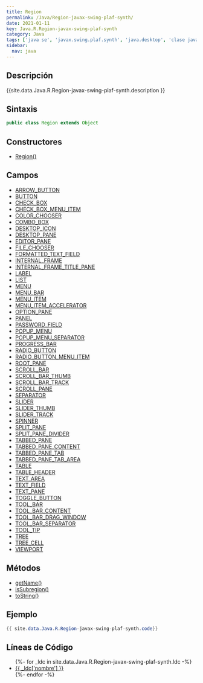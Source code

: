 ```yaml
---
title: Region
permalink: /Java/Region-javax-swing-plaf-synth/
date: 2021-01-11
key: Java.R.Region-javax-swing-plaf-synth
category: Java
tags: ['java se', 'javax.swing.plaf.synth', 'java.desktop', 'clase java', 'Java 1.5']
sidebar: 
  nav: java
---
```


## Descripción
{{site.data.Java.R.Region-javax-swing-plaf-synth.description }}

## Sintaxis
~~~java
public class Region extends Object
~~~

## Constructores
* [Region()](/Java/Region-javax-swing-plaf-synth/Region/)

## Campos
* [ARROW_BUTTON](/Java/Region-javax-swing-plaf-synth/ARROW_BUTTON)
* [BUTTON](/Java/Region-javax-swing-plaf-synth/BUTTON)
* [CHECK_BOX](/Java/Region-javax-swing-plaf-synth/CHECK_BOX)
* [CHECK_BOX_MENU_ITEM](/Java/Region-javax-swing-plaf-synth/CHECK_BOX_MENU_ITEM)
* [COLOR_CHOOSER](/Java/Region-javax-swing-plaf-synth/COLOR_CHOOSER)
* [COMBO_BOX](/Java/Region-javax-swing-plaf-synth/COMBO_BOX)
* [DESKTOP_ICON](/Java/Region-javax-swing-plaf-synth/DESKTOP_ICON)
* [DESKTOP_PANE](/Java/Region-javax-swing-plaf-synth/DESKTOP_PANE)
* [EDITOR_PANE](/Java/Region-javax-swing-plaf-synth/EDITOR_PANE)
* [FILE_CHOOSER](/Java/Region-javax-swing-plaf-synth/FILE_CHOOSER)
* [FORMATTED_TEXT_FIELD](/Java/Region-javax-swing-plaf-synth/FORMATTED_TEXT_FIELD)
* [INTERNAL_FRAME](/Java/Region-javax-swing-plaf-synth/INTERNAL_FRAME)
* [INTERNAL_FRAME_TITLE_PANE](/Java/Region-javax-swing-plaf-synth/INTERNAL_FRAME_TITLE_PANE)
* [LABEL](/Java/Region-javax-swing-plaf-synth/LABEL)
* [LIST](/Java/Region-javax-swing-plaf-synth/LIST)
* [MENU](/Java/Region-javax-swing-plaf-synth/MENU)
* [MENU_BAR](/Java/Region-javax-swing-plaf-synth/MENU_BAR)
* [MENU_ITEM](/Java/Region-javax-swing-plaf-synth/MENU_ITEM)
* [MENU_ITEM_ACCELERATOR](/Java/Region-javax-swing-plaf-synth/MENU_ITEM_ACCELERATOR)
* [OPTION_PANE](/Java/Region-javax-swing-plaf-synth/OPTION_PANE)
* [PANEL](/Java/Region-javax-swing-plaf-synth/PANEL)
* [PASSWORD_FIELD](/Java/Region-javax-swing-plaf-synth/PASSWORD_FIELD)
* [POPUP_MENU](/Java/Region-javax-swing-plaf-synth/POPUP_MENU)
* [POPUP_MENU_SEPARATOR](/Java/Region-javax-swing-plaf-synth/POPUP_MENU_SEPARATOR)
* [PROGRESS_BAR](/Java/Region-javax-swing-plaf-synth/PROGRESS_BAR)
* [RADIO_BUTTON](/Java/Region-javax-swing-plaf-synth/RADIO_BUTTON)
* [RADIO_BUTTON_MENU_ITEM](/Java/Region-javax-swing-plaf-synth/RADIO_BUTTON_MENU_ITEM)
* [ROOT_PANE](/Java/Region-javax-swing-plaf-synth/ROOT_PANE)
* [SCROLL_BAR](/Java/Region-javax-swing-plaf-synth/SCROLL_BAR)
* [SCROLL_BAR_THUMB](/Java/Region-javax-swing-plaf-synth/SCROLL_BAR_THUMB)
* [SCROLL_BAR_TRACK](/Java/Region-javax-swing-plaf-synth/SCROLL_BAR_TRACK)
* [SCROLL_PANE](/Java/Region-javax-swing-plaf-synth/SCROLL_PANE)
* [SEPARATOR](/Java/Region-javax-swing-plaf-synth/SEPARATOR)
* [SLIDER](/Java/Region-javax-swing-plaf-synth/SLIDER)
* [SLIDER_THUMB](/Java/Region-javax-swing-plaf-synth/SLIDER_THUMB)
* [SLIDER_TRACK](/Java/Region-javax-swing-plaf-synth/SLIDER_TRACK)
* [SPINNER](/Java/Region-javax-swing-plaf-synth/SPINNER)
* [SPLIT_PANE](/Java/Region-javax-swing-plaf-synth/SPLIT_PANE)
* [SPLIT_PANE_DIVIDER](/Java/Region-javax-swing-plaf-synth/SPLIT_PANE_DIVIDER)
* [TABBED_PANE](/Java/Region-javax-swing-plaf-synth/TABBED_PANE)
* [TABBED_PANE_CONTENT](/Java/Region-javax-swing-plaf-synth/TABBED_PANE_CONTENT)
* [TABBED_PANE_TAB](/Java/Region-javax-swing-plaf-synth/TABBED_PANE_TAB)
* [TABBED_PANE_TAB_AREA](/Java/Region-javax-swing-plaf-synth/TABBED_PANE_TAB_AREA)
* [TABLE](/Java/Region-javax-swing-plaf-synth/TABLE)
* [TABLE_HEADER](/Java/Region-javax-swing-plaf-synth/TABLE_HEADER)
* [TEXT_AREA](/Java/Region-javax-swing-plaf-synth/TEXT_AREA)
* [TEXT_FIELD](/Java/Region-javax-swing-plaf-synth/TEXT_FIELD)
* [TEXT_PANE](/Java/Region-javax-swing-plaf-synth/TEXT_PANE)
* [TOGGLE_BUTTON](/Java/Region-javax-swing-plaf-synth/TOGGLE_BUTTON)
* [TOOL_BAR](/Java/Region-javax-swing-plaf-synth/TOOL_BAR)
* [TOOL_BAR_CONTENT](/Java/Region-javax-swing-plaf-synth/TOOL_BAR_CONTENT)
* [TOOL_BAR_DRAG_WINDOW](/Java/Region-javax-swing-plaf-synth/TOOL_BAR_DRAG_WINDOW)
* [TOOL_BAR_SEPARATOR](/Java/Region-javax-swing-plaf-synth/TOOL_BAR_SEPARATOR)
* [TOOL_TIP](/Java/Region-javax-swing-plaf-synth/TOOL_TIP)
* [TREE](/Java/Region-javax-swing-plaf-synth/TREE)
* [TREE_CELL](/Java/Region-javax-swing-plaf-synth/TREE_CELL)
* [VIEWPORT](/Java/Region-javax-swing-plaf-synth/VIEWPORT)

## Métodos
* [getName()](/Java/Region-javax-swing-plaf-synth/getName)
* [isSubregion()](/Java/Region-javax-swing-plaf-synth/isSubregion)
* [toString()](/Java/Region-javax-swing-plaf-synth/toString)

## Ejemplo
~~~java
{{ site.data.Java.R.Region-javax-swing-plaf-synth.code}}
~~~

## Líneas de Código
<ul>
{%- for _ldc in site.data.Java.R.Region-javax-swing-plaf-synth.ldc -%}
   <li>
       <a href="{{_ldc['url'] }}">{{ _ldc['nombre'] }}</a>
   </li>
{%- endfor -%}
</ul>

